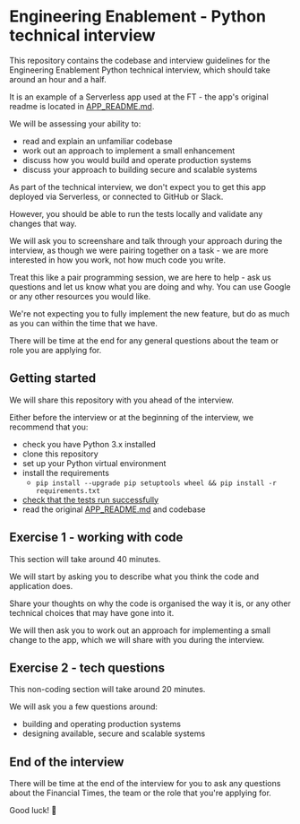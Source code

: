 # Engineering Enablement - Python technical interview

This repository contains the codebase and interview guidelines for the Engineering Enablement Python technical interview, which should take around an hour and a half.

It is an example of a Serverless app used at the FT - the app's original readme is located in [APP_README.md](./APP_README.md).

We will be assessing your ability to:

- read and explain an unfamiliar codebase
- work out an approach to implement a small enhancement
- discuss how you would build and operate production systems
- discuss your approach to building secure and scalable systems

As part of the technical interview, we don't expect you to get this app deployed via Serverless, or connected to GitHub or Slack.

However, you should be able to run the tests locally and validate any changes that way.

We will ask you to screenshare and talk through your approach during the interview, as though we were pairing together on a task - we are more interested in how you work, not how much code you write.

Treat this like a pair programming session, we are here to help - ask us questions and let us know what you are doing and why. You can use Google or any other resources you would like.

We're not expecting you to fully implement the new feature, but do as much as you can within the time that we have.

There will be time at the end for any general questions about the team or role you are applying for.

## Getting started

We will share this repository with you ahead of the interview.

Either before the interview or at the beginning of the interview, we recommend that you:

- check you have Python 3.x installed
- clone this repository
- set up your Python virtual environment
- install the requirements
  - `pip install --upgrade pip setuptools wheel && pip install -r requirements.txt`
- [check that the tests run successfully](./APP_README.md#manually-running-tests)
- read the original [APP_README.md](./APP_README.md) and codebase

## Exercise 1 - working with code

This section will take around 40 minutes.

We will start by asking you to describe what you think the code and application does.

Share your thoughts on why the code is organised the way it is, or any other technical choices that may have gone into it.

We will then ask you to work out an approach for implementing a small change to the app, which we will share with you during the interview.

## Exercise 2 - tech questions

This non-coding section will take around 20 minutes.

We will ask you a few questions around:

- building and operating production systems
- designing available, secure and scalable systems

## End of the interview

There will be time at the end of the interview for you to ask any questions about the Financial Times, the team or the role that you're applying for.

Good luck! :slightly_smiling_face:
